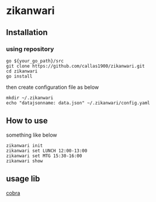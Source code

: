 # zikanwari

## Installation

### using repository

```
go ${your_go_path}/src
git clone https://github.com/callas1900/zikanwari.git
cd zikanwari
go install
```
then create configuration file as below
```
mkdir ~/.zikanwari
echo "datajsonname: data.json" ~/.zikanwari/config.yaml
```

## How to use

something like below
```
zikanwari init
zikanwari set LUNCH 12:00-13:00
zikanwari set MTG 15:30-16:00
zikanwari show
```

## usage lib
[cobra](https://github.com/spf13/cobra)
